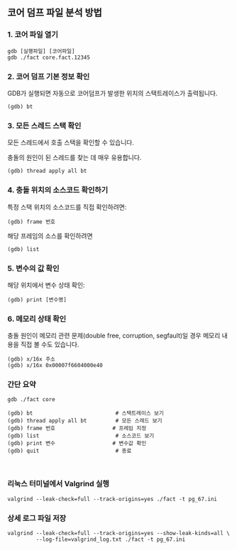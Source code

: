 ## 코어 덤프 파일 분석 방법

### 1. 코어 파일 열기

```
gdb [실행파일] [코어파일]
gdb ./fact core.fact.12345
```

### 2. 코어 덤프 기본 정보 확인
GDB가 실행되면 자동으로 코어덤프가 발생한 위치의 스택트레이스가 출력됩니다.
```
(gdb) bt
```

### 3. 모든 스레드 스택 확인
모든 스레드에서 호출 스택을 확인할 수 있습니다.

충돌의 원인이 된 스레드를 찾는 데 매우 유용합니다.
```
(gdb) thread apply all bt
```

### 4. 충돌 위치의 소스코드 확인하기
특정 스택 위치의 소스코드를 직접 확인하려면:
```
(gdb) frame 번호
```
해당 프레임의 소스를 확인하려면
```
(gdb) list
```

### 5. 변수의 값 확인
해당 위치에서 변수 상태 확인:
```
(gdb) print [변수명]
```

### 6. 메모리 상태 확인
충돌 원인이 메모리 관련 문제(double free, corruption, segfault)일 경우 메모리 내용을 직접 볼 수도 있습니다.
```
(gdb) x/16x 주소
(gdb) x/16x 0x00007f6604000e40
```

### 간단 요약
```
gdb ./fact core

(gdb) bt                          # 스택트레이스 보기
(gdb) thread apply all bt         # 모든 스레드 보기
(gdb) frame 번호                  # 프레임 지정
(gdb) list                        # 소스코드 보기
(gdb) print 변수                  # 변수값 확인
(gdb) quit                        # 종료
```

<br>

### 리눅스 터미널에서 Valgrind 실행
```
valgrind --leak-check=full --track-origins=yes ./fact -t pg_67.ini
```

### 상세 로그 파일 저장
```
valgrind --leak-check=full --track-origins=yes --show-leak-kinds=all \
         --log-file=valgrind_log.txt ./fact -t pg_67.ini
```
